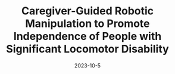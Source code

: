 ---
title: "Caregiver-Guided Robotic Manipulation to Promote Independence of People with Significant Locomotor Disability"
collection: publications
permalink: /publication/Caregiver_SLD_IROS_2023.md
excerpt: 'This paper is about fixing template issue #693.'
date: 2023-10-5
venue: 'Workshop on Assistive Robotics for Citizens, IROS'
paperurl: 'http://academicpages.github.io/files/paper3.pdf'
citation: ' D. Mahalingam, A. Patankar, D. Das, N. Chakraborty, and I.V. Ramakrishnan. Caregiver-Guided Robotic Manipulation to Promote Independence of People with Significant Locomotor Disability. Workshop on Assistive Robotics for Citizens, <i>IEEE/RSJ International Conference on Intelligent Robots and Systems (IROS) 2023<i>.'
---